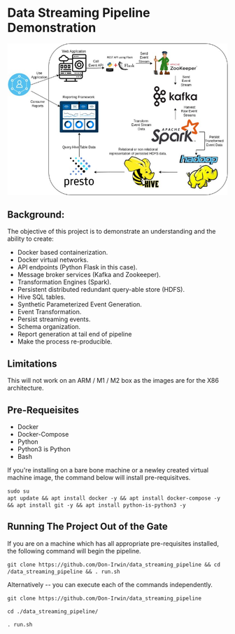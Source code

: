 
# Data Streaming Pipeline Demonstration   

![Image Alt Text](artifacts/images/streaming_visualization.jpg)

## Background:

The objective of this project is to demonstrate an understanding and the ability to create:

* Docker based containerization.
* Docker virtual networks.
* API endpoints (Python Flask in this case).
* Message broker services (Kafka and Zookeeper).
* Transformation Engines (Spark).
* Persistent distributed redundant query-able store (HDFS).
* Hive SQL tables.
* Synthetic Parameterized Event Generation.
* Event Transformation.
* Persist streaming events.
* Schema organization.
* Report generation at tail end of pipeline
* Make the process re-producible.


## Limitations

This will not work on an ARM / M1 / M2 box as the images are for the X86 architecture.

## Pre-Requeisites

* Docker
* Docker-Compose
* Python
* Python3 is Python
* Bash

If you're installing on a bare bone machine or a newley created virtual machine image, the command below will install pre-requisitves.

```
sudo su
apt update && apt install docker -y && apt install docker-compose -y && apt install git -y && apt install python-is-python3 -y
```

## Running The Project Out of the Gate

If you are on a machine which has all appropriate pre-requisites installed, the following command will begin the pipeline.

```
git clone https://github.com/Don-Irwin/data_streaming_pipeline && cd /data_streaming_pipeline && . run.sh
```

Alternatively -- you can execute each of the commands independently.

```
git clone https://github.com/Don-Irwin/data_streaming_pipeline 

```

```
cd ./data_streaming_pipeline/
```

```
. run.sh
```

